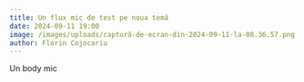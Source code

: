 ```yaml
---
title: Un flux mic de test pe noua temă
date: 2024-09-11 19:00
image: /images/uploads/captură-de-ecran-din-2024-09-11-la-08.36.57.png
author: Florin Cojocariu
---
```

Un body mic
